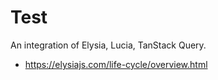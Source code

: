 # Test

An integration of Elysia, Lucia, TanStack Query.

- https://elysiajs.com/life-cycle/overview.html